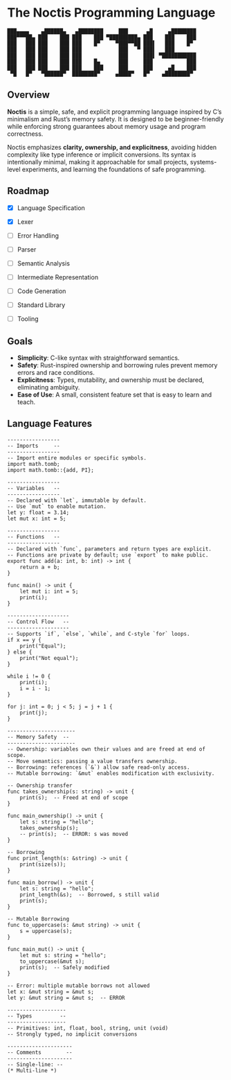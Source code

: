 # The Noctis Programming Language
```
███▄▄▄▄    ▄██████▄   ▄████████     ███      ▄█     ▄████████
███▀▀▀██▄ ███    ███ ███    ███ ▀█████████▄ ███    ███    ███
███   ███ ███    ███ ███    █▀     ▀███▀▀██ ███▌   ███    █▀
███   ███ ███    ███ ███            ███   ▀ ███▌   ███        
███   ███ ███    ███ ███            ███     ███▌ ▀███████████
███   ███ ███    ███ ███    █▄      ███     ███           ███
███   ███ ███    ███ ███    ███     ███     ███     ▄█    ███
 ▀█   █▀   ▀██████▀  ████████▀     ▄████▀   █▀    ▄████████▀
```                                                              
## Overview
**Noctis** is a simple, safe, and explicit programming language inspired by C’s minimalism and Rust’s memory safety. It is designed to be beginner-friendly while enforcing strong guarantees about memory usage and program correctness.  

Noctis emphasizes **clarity, ownership, and explicitness**, avoiding hidden complexity like type inference or implicit conversions. Its syntax is intentionally minimal, making it approachable for small projects, systems-level experiments, and learning the foundations of safe programming.


## Roadmap
- [X] Language Specification
- [X] Lexer
- [ ] Error Handling
- [ ] Parser
- [ ] Semantic Analysis
- [ ] Intermediate Representation
- [ ] Code Generation
- [ ] Standard Library
- [ ] Tooling


## Goals
- **Simplicity**: C-like syntax with straightforward semantics.
- **Safety**: Rust-inspired ownership and borrowing rules prevent memory errors and race conditions.
- **Explicitness**: Types, mutability, and ownership must be declared, eliminating ambiguity.
- **Ease of Use**: A small, consistent feature set that is easy to learn and teach.


## Language Features
```fng
-----------------
-- Imports     --
-----------------
-- Import entire modules or specific symbols.
import math.tomb;
import math.tomb::{add, PI};

-----------------
-- Variables   --
-----------------
-- Declared with `let`, immutable by default.
-- Use `mut` to enable mutation.
let y: float = 3.14;
let mut x: int = 5;

-----------------
-- Functions   --
-----------------
-- Declared with `func`, parameters and return types are explicit.
-- Functions are private by default; use `export` to make public.
export func add(a: int, b: int) -> int {
    return a + b;
}

func main() -> unit {
    let mut i: int = 5;
    print(i);
}

--------------------
-- Control Flow   --
--------------------
-- Supports `if`, `else`, `while`, and C-style `for` loops.
if x == y {
    print("Equal");
} else {
    print("Not equal");
}

while i != 0 {
    print(i);
    i = i - 1;
}

for j: int = 0; j < 5; j = j + 1 {
    print(j);
}

----------------------
-- Memory Safety  --
----------------------
-- Ownership: variables own their values and are freed at end of scope.
-- Move semantics: passing a value transfers ownership.
-- Borrowing: references (`&`) allow safe read-only access.
-- Mutable borrowing: `&mut` enables modification with exclusivity.

-- Ownership transfer
func takes_ownership(s: string) -> unit {
    print(s);  -- Freed at end of scope
}

func main_ownership() -> unit {
    let s: string = "hello";
    takes_ownership(s);
    -- print(s);  -- ERROR: s was moved
}

-- Borrowing
func print_length(s: &string) -> unit {
    print(size(s));
}

func main_borrow() -> unit {
    let s: string = "hello";
    print_length(&s);  -- Borrowed, s still valid
    print(s);
}

-- Mutable Borrowing
func to_uppercase(s: &mut string) -> unit {
    s = uppercase(s);
}

func main_mut() -> unit {
    let mut s: string = "hello";
    to_uppercase(&mut s);
    print(s);  -- Safely modified
}

-- Error: multiple mutable borrows not allowed
let x: &mut string = &mut s;
let y: &mut string = &mut s;  -- ERROR

-------------------
-- Types         --
-------------------
-- Primitives: int, float, bool, string, unit (void)
-- Strongly typed, no implicit conversions

---------------------
-- Comments        --
---------------------
-- Single-line: --
(* Multi-line *)

